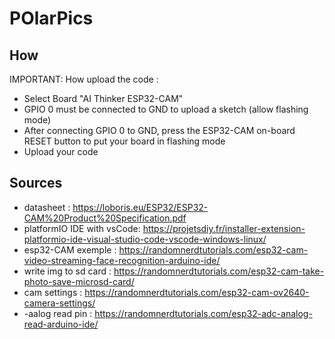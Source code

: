 # POlarPics

## How

IMPORTANT: How upload the code :
- Select Board "AI Thinker ESP32-CAM"
- GPIO 0 must be connected to GND to upload a sketch (allow flashing mode)
- After connecting GPIO 0 to GND, press the ESP32-CAM on-board RESET button to put your board in flashing mode
- Upload your code

## Sources

- datasheet : https://loboris.eu/ESP32/ESP32-CAM%20Product%20Specification.pdf
- platformIO IDE with vsCode: https://projetsdiy.fr/installer-extension-platformio-ide-visual-studio-code-vscode-windows-linux/
- esp32-CAM exemple : https://randomnerdtutorials.com/esp32-cam-video-streaming-face-recognition-arduino-ide/
- write img to sd card : https://randomnerdtutorials.com/esp32-cam-take-photo-save-microsd-card/
- cam settings : https://randomnerdtutorials.com/esp32-cam-ov2640-camera-settings/
- -aalog read pin : https://randomnerdtutorials.com/esp32-adc-analog-read-arduino-ide/